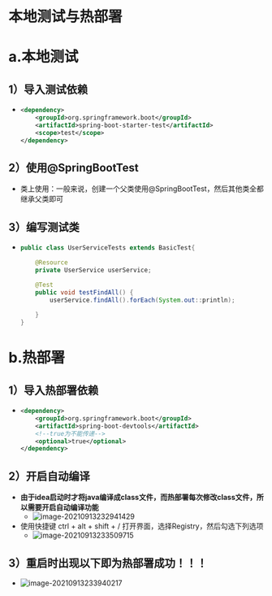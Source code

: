 # 本地测试与热部署

# a.本地测试

## 1）导入测试依赖

* ```xml
  <dependency>
      <groupId>org.springframework.boot</groupId>
      <artifactId>spring-boot-starter-test</artifactId>
      <scope>test</scope>
  </dependency>
  ```

## 2）使用@SpringBootTest

* 类上使用：一般来说，创建一个父类使用@SpringBootTest，然后其他类全都继承父类即可

## 3）编写测试类

* ```java
  public class UserServiceTests extends BasicTest{
  
      @Resource
      private UserService userService;
  
      @Test
      public void testFindAll() {
          userService.findAll().forEach(System.out::println);
          
      }
  }
  ```

# b.热部署

## 1）导入热部署依赖

* ```xml
  <dependency>
      <groupId>org.springframework.boot</groupId>
      <artifactId>spring-boot-devtools</artifactId>
      <!--true为不能传递-->
      <optional>true</optional>
  </dependency>
  ```

## 2）开启自动编译

* **由于idea启动时才将java编译成class文件，而热部署每次修改class文件，所以需要开启自动编译功能**
  * <img src="C:\Users\WE\AppData\Roaming\Typora\typora-user-images\image-20210913232941429.png" alt="image-20210913232941429"  />
* 使用快捷键 ctrl + alt + shift + / 打开界面，选择Registry，然后勾选下列选项
  * ![image-20210913233509715](https://stu-manager.oss-cn-beijing.aliyuncs.com/img/20210913233509.png)

## 3）重启时出现以下即为热部署成功！！！

* ![image-20210913233940217](https://stu-manager.oss-cn-beijing.aliyuncs.com/img/20210913233940.png)